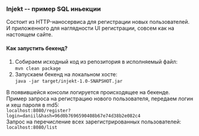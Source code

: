 ### Injekt -- пример SQL иньекции
Состоит из HTTP-наносервиса для регистрации новых пользователей.  
И приложенного для наглядности UI регистрации, совсем как на настоящем сайте.  

#### Как запустить бекенд?
1. Собираем исходный код из репозитория в исполняемый файл:  
`mvn clean package` 
1. Запускаем бекенд на локальном хосте:  
`java -jar target/injekt-1.0-SNAPSHOT.jar `

В появившейся консоли логируется происходящее на бекенде.  
Пример запроса на регистрацию нового пользователя, передаем логин и хеш пароля в md5:  
`localhost:8080/register?login=daniil&hash=96d0b7696590408b67e74d38b2e082c4`  
Запрос на перечисление всех зарегистрированных пользователей:  
`localhost:8080/list`

### 